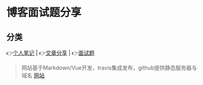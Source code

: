 # 博客面试题分享

## 分类

:point_right:[个人笔记](https://maginapp.github.io/sharing-technology-article/blog/) | :point_right:[文章分享](https://maginapp.github.io/sharing-technology-article/sharing/) | :point_right:[面试题](https://maginapp.github.io/sharing-technology-article/audition/)

> 网站基于Markdown/Vue开发，travis集成发布，github提供静态服务器与域名 [网站](https://github.com/maginapp/sharing-technology-article)